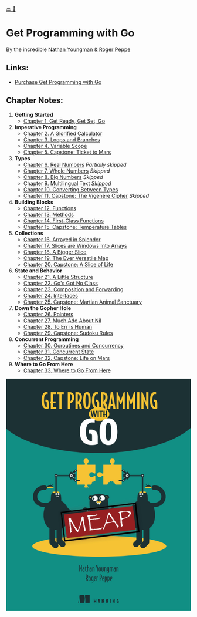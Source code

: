 [🔙 🏡](../README.md)

# Get Programming with Go

By the incredible [Nathan Youngman & Roger Peppe](https://nathany.com/)

## Links:

- [Purchase Get Programming with Go](https://www.manning.com/books/get-programming-with-go)

## Chapter Notes:

01. **Getting Started**
    - [Chapter 1. Get Ready, Get Set, Go](ch01-get-ready-get-set-go.md)
02. **Imperative Programming**
    - [Chapter 2. A Glorified Calculator](ch02-a-glorified-calculator.md)
    - [Chapter 3. Loops and Branches](ch03-loops-and-branches.md)
    - [Chapter 4. Variable Scope](ch04-variable-scope.md)
    - [Chapter 5. Capstone: Ticket to Mars](ch05-capstone-ticket-to-mars.md)
03. **Types**
    - [Chapter 6. Real Numbers](ch06-real-numbers.md) _Partially skipped_
    - [Chapter 7. Whole Numbers](ch07-whole-numbers.md) _Skipped_
    - [Chapter 8. Big Numbers](ch08-big-numbers.md) _Skipped_
    - [Chapter 9. Multilingual Text](ch09-multilingual-text.md) _Skipped_
    - [Chapter 10. Converting Between Types](ch10-converting-between-types.md)
    - [Chapter 11. Capstone: The Vigenère Cipher](ch11-capstone-the-vigen-re-cipher.md) _Skipped_
04. **Building Blocks**
    - [Chapter 12. Functions](ch12-functions.md)
    - [Chapter 13. Methods](ch13-methods.md)
    - [Chapter 14. First-Class Functions](ch14-first-class-functions.md)
    - [Chapter 15. Capstone: Temperature Tables](ch15-capstone-temperature-tables.md)
05. **Collections**
    - [Chapter 16. Arrayed in Splendor](ch16-arrayed-in-splendor.md)
    - [Chapter 17. Slices are Windows Into Arrays](ch17-slices-are-windows-into-arrays.md)
    - [Chapter 18. A Bigger Slice](ch18-a-bigger-slice.md)
    - [Chapter 19. The Ever Versatile Map](ch19-the-ever-versatile-map.md)
    - [Chapter 20. Capstone: A Slice of Life](ch20-capstone-a-slice-of-life.md)
06. **State and Behavior**
    - [Chapter 21. A Little Structure](ch21-a-little-structure.md)
    - [Chapter 22. Go's Got No Class](ch22-gos-got-no-class.md)
    - [Chapter 23. Composition and Forwarding](ch23-composition-and-forwarding.md)
    - [Chapter 24. Interfaces](ch24-interfaces.md)
    - [Chapter 25. Capstone: Martian Animal Sanctuary](ch25-capstone-martian-animal-sanctuary.md)
07. **Down the Gopher Hole**
    - [Chapter 26. Pointers](ch26-pointers.md)
    - [Chapter 27. Much Ado About Nil](ch27-much-ado-about-nil.md)
    - [Chapter 28. To Err is Human](ch28-to-err-is-human.md)
    - [Chapter 29. Capstone: Sudoku Rules](ch29-capstone-sudoku-rules.md)
08. **Concurrent Programming**
    - [Chapter 30. Goroutines and Concurrency](ch30-goroutines-and-concurrency.md)
    - [Chapter 31. Concurrent State](ch31-concurrent-state.md)
    - [Chapter 32. Capstone: Life on Mars](ch32-capstone-life-on-mars.md)
09. **Where to Go From Here**
    - [Chapter 33. Where to Go From Here](ch33-where-to-go-from-here.md)

![book cover](cover.png)
